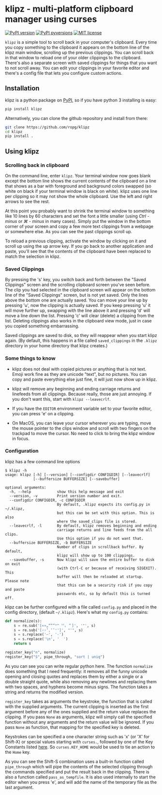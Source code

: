 # klipz - multi-platform clipboard manager using curses

[![PyPI version](https://img.shields.io/pypi/v/klipz.svg)](https://pypi.python.org/pypi/klipz/)
[![PyPI pyversions](https://img.shields.io/pypi/pyversions/klipz.svg)](https://pypi.python.org/pypi/klipz/)
[![MIT license](https://img.shields.io/badge/License-MIT-blue.svg)](https://github.com/ropg/klipz/blob/master/LICENSE)

`klipz` is a simple tool to scroll back in your computer's clipboard. Every time you copy something to the clipboard it appears on the bottom line of the klipz main window, scrolling up the previous clippings. You can scroll back in that window to reload one of your older clippings to the clipboard. There's also a separate screen with saved clippings for things that you want to not scroll away. You can edit your clippings in your favorite editor and there's a config file that lets you configure custom actions.

## Installation

klipz is a python package on [PyPI](https://pypi.org/project/klipz), so if you have python 3 installing is easy: 

```bash
pip install klipz
```

Alternatively, you can clone the github repository and install from there:

```bash
git clone https://github.com/ropg/klipz
cd klipz
pip install .
```

## Using klipz

### Scrolling back in clipboard

On the command line, enter `klipz`. Your terminal window now goes blank except the bottom line shows the current contents of the clipboard on a line that shows as a bar with foreground and background colors swapped (so white on black if your terminal window is black on white). klipz uses one line per clipping so it may not show the whole clipboard. Use the left and right arrows to see the rest.

At this point you probably want to shrink the terminal window to something like 10 lines by 60 characters and set the font a little smaller (using *Ctrl - minus* or *⌘ - minus* in many cases). Simply put the window in the bottom corner of your screen and copy a few more text clippings from a webpage or somewhere else. As you can see the past clippings scroll up.

To reload a previous clipping, activate the window by clicking on it and scroll up using the up arrow key. If you go back to another application and paste, you'll see that the contents of the clipboard have been replaced to match the selection in klipz.

### Saved Clippings

By pressing the 's' key, you switch back and forth between the "Saved Clippings" screen and the scrolling clipboard screen you've seen before. The clip you had selected in the clipboard screen will appear on the bottom line of the "Saved Clippings" screen, but is not yet saved. Only the lines above the bottom one are actually saved. You can move your line up by pressing 'u', now the clipping is actually saved. If you keep pressing 'u' it will move further up, swapping with the line above it and pressing 'd' will move a line down the list. Pressing 'c' will clear (delete) a clipping from the list. Deleting clippings also works in the clipboard view mode, just in case you copied something embarrassing.

Saved clippings are saved to disk, so they will reappear when you start klipz again. (By default, this happens in a file called `saved_clippings` in the `.klipz` directory in your home directory that klipz creates.)

### Some things to know

* klipz does not deal with copied pictures or anything that is not text. Emoji work fine as they are unicode "text", but no pictures. You can copy and paste everything else just fine, it will just now show up in klipz.

* klipz will remove any beginning and ending carriage returns and linefeeds from all clippings. Because really, those are just annoying. If you don't want this, start with `klipz --leavecrlf`.

* If you have the `EDITOR` environment variable set to your favorite editor, you can press 'e' on a clipping.

* On MacOS, you can leave your cursor wherever you are typing, move the mouse pointer to the clips window and scroll with two fingers on the trackpad to move the cursor. No need to click to bring the klipz window in focus.

### Configuration

klipz has a few command line options

```
$ klipz -h
usage: klipz [-h] [--version] [--configdir CONFIGDIR] [--leavecrlf]
             [--buffersize BUFFERSIZE] [--savebuffer]

optional arguments:
  -h, --help            show this help message and exit
  --version, -v         Print version number and exit.
  --configdir CONFIGDIR, -c CONFIGDIR
                        By default, .klipz expects its config.py in ~/.klipz,
                        but this can be set with this option. This is also
                        where the saved_clips file is stored.
  --leavecrlf, -l       By default, klipz removes beginning and ending
                        carriage returns and line feeds from the all clips.
                        Use this option if you do not want that.
  --buffersize BUFFERSIZE, -b BUFFERSIZE
                        Number of clips in scrollback buffer. By default,
                        klipz will show up to 100 clippings.
  --savebuffer, -s      Now klipz will save the entire buffer to disk on exit
                        (with Ctrl-C or because of receiving SIGEXIT). This
                        buffer will then be reloaded at startup. Please note
                        that this can be a security risk if you copy and paste
                        passwords etc, so by default this is turned off.
```

klipz can be further configured with a file called `config.py` and placed in the config directory, (default `~/.klipz`). Here's what my `config.py` contains:

```py
def normalize(s):
    s = re.sub('[«»„“‟”❝❞〝〞〟＂]', '"', s)
    s = re.sub('[‹›’‚‘‛❛❜]', "'", s)
    s = s.replace('—', '-')
    s = s.replace('\n', '  ')
    return s

register_key("n", normalize)
register_key("S", pipe_through, "sort | uniq")
```

As you can see you can write regular python here. The function `normalize` does something that I need frequently: it removes all the funny unicode opening and closing quotes and replaces them by either a single or a double straight quote, while also removing any newlines and replacing them with two spaces, and hyphens become minus signs. The function takes a string and returns the modified version.

`register_key` takes as arguments the keystroke, the function that is called with the supplied arguments. The current clipping is inserted as the first argument before any of the ones supplied and the return value replaces the clipping. If you pass `None` as arguments, klipz will simply call the specified function without any arguments and the return value will be ignored. If you pass `None` as function, that mapping for the specified key is deleted.

Keystrokes can be specified a one character string such as 'x' (or 'X' for Shift-X) or special values starting with `curses.`, followed by one of the Key Constants listed [here](https://docs.python.org/3/library/curses.html#constants). So `curses.KEY_HOME` would be used to tie an action to the `Home` key.

As you can see the Shift-S combination uses a built-in function called `pipe_through` which will pipe the contents of the selected clipping through the commands specified and put the result back in the clipping. There is also a function called `pass_as_tempfile`. It is also used internally to start the editor when you press 'e', and will add the name of the temporary file as the last argument. 
